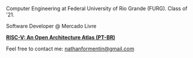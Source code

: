 Computer Engineering at Federal University of Rio Grande (FURG). Class of '21.

Software Developer @ Mercado Livre

[**RISC-V: An Open Architecture Atlas (PT-BR)**](riscvbook.com/portuguese)

Feel free to contact me: nathanformentin@gmail.com




